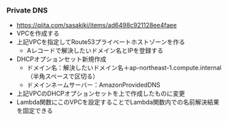 
### Private DNS

- https://qiita.com/sasakiki/items/ad6498c921128ee4faee
- VPCを作成する
- 上記VPCを指定してRoute53プライベートホストゾーンを作る
  - Aレコードで解決したいドメイン名とIPを登録する
- DHCPオプションセット新規作成
  - ドメイン名：解決したいドメイン名＋ap-northeast-1.compute.internal（半角スペースで区切る）
  - ドメインネームサーバー：AmazonProvidedDNS
- 上記VPCのDHCPオプションセットを上で作成したものに変更
- Lambda関数にこのVPCを設定することでLambda関数内での名前解決結果を固定できる
